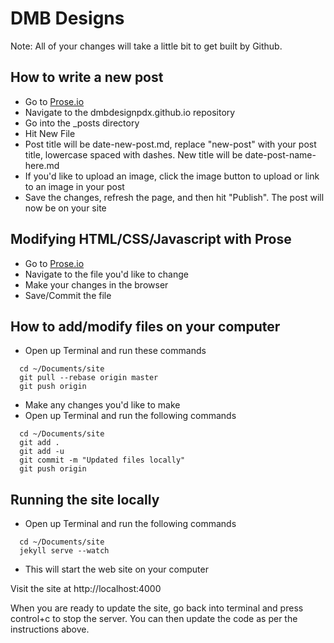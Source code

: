 # DMB Designs

Note: All of your changes will take a little bit to get built by Github.

## How to write a new post

- Go to [Prose.io](http://prose.io)
- Navigate to the dmbdesignpdx.github.io repository
- Go into the _posts directory
- Hit New File
- Post title will be date-new-post.md, replace "new-post" with your post title, lowercase spaced with dashes. New title will be date-post-name-here.md
- If you'd like to upload an image, click the image button to upload or link to an image in your post
- Save the changes, refresh the page, and then hit "Publish". The post will now be on your site

## Modifying HTML/CSS/Javascript with Prose

- Go to [Prose.io](http://prose.io)
- Navigate to the file you'd like to change
- Make your changes in the browser
- Save/Commit the file

## How to add/modify files on your computer
- Open up Terminal and run these commands

```
  cd ~/Documents/site
  git pull --rebase origin master
  git push origin
```

- Make any changes you'd like to make
- Open up Terminal and run the following commands

```
  cd ~/Documents/site
  git add .
  git add -u
  git commit -m "Updated files locally"
  git push origin
```

## Running the site locally

- Open up Terminal and run the following commands

```
  cd ~/Documents/site
  jekyll serve --watch
```
- This will start the web site on your computer

Visit the site at http://localhost:4000

When you are ready to update the site, go back into terminal and press control+c to stop the server. You can then update the code as per the instructions above.
